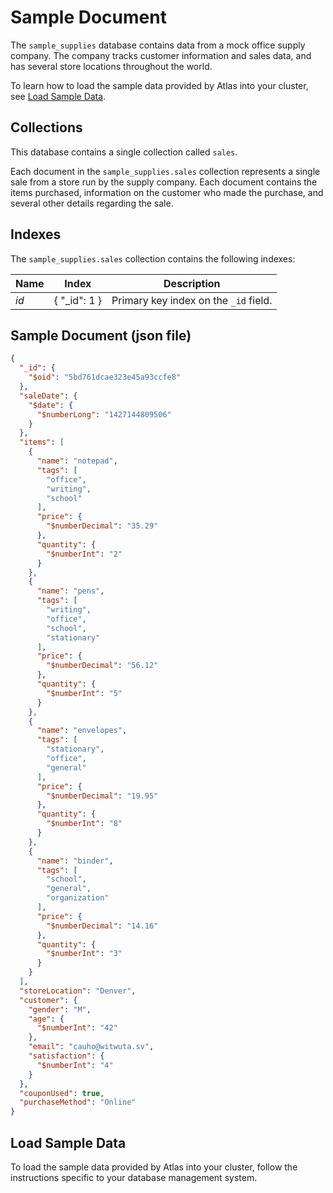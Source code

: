 # Sample Document

The `sample_supplies` database contains data from a mock office supply company. The company tracks customer information and sales data, and has several store locations throughout the world.

To learn how to load the sample data provided by Atlas into your cluster, see [Load Sample Data](#load-sample-data).

## Collections

This database contains a single collection called `sales`.

Each document in the `sample_supplies.sales` collection represents a single sale from a store run by the supply company. Each document contains the items purchased, information on the customer who made the purchase, and several other details regarding the sale.

## Indexes

The `sample_supplies.sales` collection contains the following indexes:

| Name  | Index              | Description                             |
|-------|--------------------|-----------------------------------------|
| _id_  | { "_id": 1 }       | Primary key index on the `_id` field.    |

## Sample Document (json file)

```json
{
  "_id": {
    "$oid": "5bd761dcae323e45a93ccfe8"
  },
  "saleDate": {
    "$date": {
      "$numberLong": "1427144809506"
    }
  },
  "items": [
    {
      "name": "notepad",
      "tags": [
        "office",
        "writing",
        "school"
      ],
      "price": {
        "$numberDecimal": "35.29"
      },
      "quantity": {
        "$numberInt": "2"
      }
    },
    {
      "name": "pens",
      "tags": [
        "writing",
        "office",
        "school",
        "stationary"
      ],
      "price": {
        "$numberDecimal": "56.12"
      },
      "quantity": {
        "$numberInt": "5"
      }
    },
    {
      "name": "envelopes",
      "tags": [
        "stationary",
        "office",
        "general"
      ],
      "price": {
        "$numberDecimal": "19.95"
      },
      "quantity": {
        "$numberInt": "8"
      }
    },
    {
      "name": "binder",
      "tags": [
        "school",
        "general",
        "organization"
      ],
      "price": {
        "$numberDecimal": "14.16"
      },
      "quantity": {
        "$numberInt": "3"
      }
    }
  ],
  "storeLocation": "Denver",
  "customer": {
    "gender": "M",
    "age": {
      "$numberInt": "42"
    },
    "email": "cauho@witwuta.sv",
    "satisfaction": {
      "$numberInt": "4"
    }
  },
  "couponUsed": true,
  "purchaseMethod": "Online"
}
```

## Load Sample Data

To load the sample data provided by Atlas into your cluster, follow the instructions specific to your database management system.
